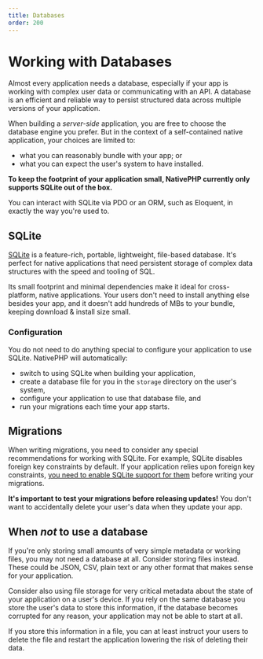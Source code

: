 ```yaml
---
title: Databases
order: 200
---
```


# Working with Databases

Almost every application needs a database, especially if your app is working with complex user data or communicating
with an API. A database is an efficient and reliable way to persist structured data across multiple versions of
your application.

When building a _server-side_ application, you are free to choose the database engine you prefer. But in the context of
a self-contained native application, your choices are limited to:
- what you can reasonably bundle with your app; or
- what you can expect the user's system to have installed.

**To keep the footprint of your application small, NativePHP currently only supports SQLite out of the box.**

You can interact with SQLite via PDO or an ORM, such as Eloquent, in exactly the way you're used to.

## SQLite

[SQLite](https://sqlite.org/) is a feature-rich, portable, lightweight, file-based database. It's perfect for native
applications that need persistent storage of complex data structures with the speed and tooling of SQL.

Its small footprint and minimal dependencies make it ideal for cross-platform, native applications. Your users
don't need to install anything else besides your app, and it doesn't add hundreds of MBs to your bundle,
keeping download & install size small.

### Configuration

You do not need to do anything special to configure your application to use SQLite. NativePHP will automatically:
- switch to using SQLite when building your application,
- create a database file for you in the `storage` directory on the user's system,
- configure your application to use that database file, and
- run your migrations each time your app starts.

## Migrations

When writing migrations, you need to consider any special recommendations for working with SQLite. For example,
SQLite disables foreign key constraints by default. If your application relies upon foreign key constraints,
[you need to enable SQLite support for them](https://laravel.com/docs/10.x/database#configuration) before
writing your migrations.

**It's important to test your migrations before releasing updates!** You don't want to accidentally delete your user's
data when they update your app.

## When _not_ to use a database

If you're only storing small amounts of very simple metadata or working files, you may not need a database at all.
Consider storing files instead. These could be JSON, CSV, plain text or any other format that makes sense for
your application.

Consider also using file storage for very critical metadata about the state of your application on a user's device.
If you rely on the same database you store the user's data to store this information, if the database becomes
corrupted for any reason, your application may not be able to start at all.

If you store this information in a file, you can at least instruct your users to delete the file and restart the
application lowering the risk of deleting their data.
